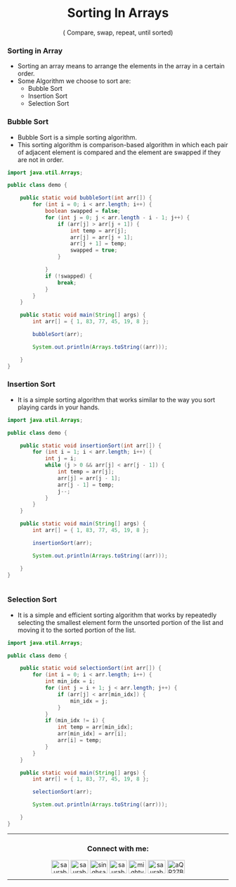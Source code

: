 <h1 align="center"> Sorting In Arrays   </h1>
<p align="center" > (
Compare, swap, repeat, until sorted) </p>

### Sorting  in Array
+ Sorting an array means to arrange the elements in the array in a certain order.
+ Some Algorithm we choose to sort are:
    + Bubble Sort
    + Insertion Sort
    + Selection Sort

### Bubble Sort
+ Bubble Sort is a simple sorting algorithm.
+ This sorting algorithm is comparison-based algorithm in which each pair of adjacent element is compared and the element are swapped if they are not in order. 

```java
import java.util.Arrays;

public class demo {

    public static void bubbleSort(int arr[]) {
        for (int i = 0; i < arr.length; i++) {
            boolean swapped = false;
            for (int j = 0; j < arr.length - i - 1; j++) {
                if (arr[j] > arr[j + 1]) {
                    int temp = arr[j];
                    arr[j] = arr[j + 1];
                    arr[j + 1] = temp;
                    swapped = true;
                }

            }
            if (!swapped) {
                break;
            }
        }
    }

    public static void main(String[] args) {
        int arr[] = { 1, 83, 77, 45, 19, 8 };

        bubbleSort(arr);

        System.out.println(Arrays.toString((arr)));

    }
}
```

### Insertion Sort
+ It is a simple sorting algorithm that works similar to the way you sort playing cards in your hands.

```java
import java.util.Arrays;

public class demo {

    public static void insertionSort(int arr[]) {
        for (int i = 1; i < arr.length; i++) {
            int j = i;
            while (j > 0 && arr[j] < arr[j - 1]) {
                int temp = arr[j];
                arr[j] = arr[j - 1];
                arr[j - 1] = temp;
                j--;
            }
        }
    }

    public static void main(String[] args) {
        int arr[] = { 1, 83, 77, 45, 19, 8 };

        insertionSort(arr);

        System.out.println(Arrays.toString((arr)));

    }
}
  

```

### Selection Sort
+ It is a simple and efficient sorting algorithm that works by repeatedly selecting the smallest element form the unsorted portion of the list and moving it to the sorted portion of the list. 

```java
import java.util.Arrays;

public class demo {

    public static void selectionSort(int arr[]) {
        for (int i = 0; i < arr.length; i++) {
            int min_idx = i;
            for (int j = i + 1; j < arr.length; j++) {
                if (arr[j] < arr[min_idx]) {
                    min_idx = j;
                }
            }
            if (min_idx != i) {
                int temp = arr[min_idx];
                arr[min_idx] = arr[i];
                arr[i] = temp;
            }
        }
    }

    public static void main(String[] args) {
        int arr[] = { 1, 83, 77, 45, 19, 8 };

        selectionSort(arr);

        System.out.println(Arrays.toString((arr)));

    }
}
```

 






---

<h3 align="center">Connect with me:</h3>
<p align="center">
<a href="https://twitter.com/saurabhbahadur" target="blank"><img align="center" src="https://raw.githubusercontent.com/rahuldkjain/github-profile-readme-generator/master/src/images/icons/Social/twitter.svg" alt="saurabhbahadur" height="30" width="40" /></a>
<a href="https://linkedin.com/in/saurabhbahadur" target="blank"><img align="center" src="https://raw.githubusercontent.com/rahuldkjain/github-profile-readme-generator/master/src/images/icons/Social/linked-in-alt.svg" alt="saurabhbahadur" height="30" width="40" /></a>
<a href="https://fb.com/singhsaurabhbahadur" target="blank"><img align="center" src="https://raw.githubusercontent.com/rahuldkjain/github-profile-readme-generator/master/src/images/icons/Social/facebook.svg" alt="singhsaurabhbahadur" height="30" width="40" /></a>
<a href="https://instagram.com/saurabhbahadur_" target="blank"><img align="center" src="https://raw.githubusercontent.com/rahuldkjain/github-profile-readme-generator/master/src/images/icons/Social/instagram.svg" alt="saurabhbahadur_" height="30" width="40" /></a>
<a href="https://www.youtube.com/c/mighty saur" target="blank"><img align="center" src="https://raw.githubusercontent.com/rahuldkjain/github-profile-readme-generator/master/src/images/icons/Social/youtube.svg" alt="mighty saur" height="30" width="40" /></a>
<a href="https://www.hackerrank.com/saurabhbahadur" target="blank"><img align="center" src="https://raw.githubusercontent.com/rahuldkjain/github-profile-readme-generator/master/src/images/icons/Social/hackerrank.svg" alt="saurabhbahadur" height="30" width="40" /></a>
<a href="https://discord.gg/aQR27Bg7de" target="blank"><img align="center" src="https://raw.githubusercontent.com/rahuldkjain/github-profile-readme-generator/master/src/images/icons/Social/discord.svg" alt="aQR27Bg7de" height="30" width="40" /></a>
</p>

---
